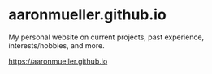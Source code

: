 # aaronmueller.github.io
My personal website on current projects, past experience, interests/hobbies, and more.

https://aaronmueller.github.io
